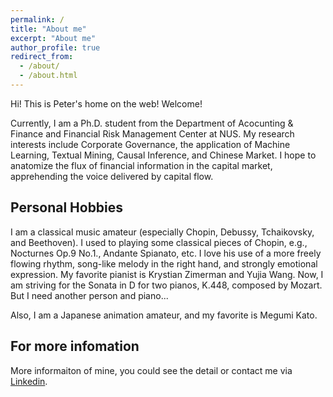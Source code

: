 ```yaml
---
permalink: /
title: "About me"
excerpt: "About me"
author_profile: true
redirect_from: 
  - /about/
  - /about.html
---
```


Hi! This is Peter's home on the web! Welcome!

Currently, I am a Ph.D. student from the Department of Acocunting & Finance and Financial Risk Management Center at NUS. My research interests include Corporate Governance, the application of Machine Learning, Textual Mining, Causal Inference, and Chinese Market. I hope to anatomize the flux of financial information in the capital market, apprehending the voice delivered by capital flow.

Personal Hobbies
------
I am a classical music amateur (especially Chopin, Debussy, Tchaikovsky, and Beethoven). I used to playing some classical pieces of Chopin, e.g., Nocturnes Op.9 No.1., Andante Spianato, etc. I love his use of a more freely flowing rhythm, song-like melody in the right hand, and strongly emotional expression. My favorite pianist is Krystian Zimerman and Yujia Wang. Now, I am striving for the Sonata in D for two pianos, K.448, composed by Mozart. But I need another person and piano...

Also, I am a Japanese animation amateur, and my favorite is Megumi Kato.

For more infomation
------
More informaiton of mine, you could see the detail or contact me via [Linkedin](https://www.linkedin.com/in/zhenghai-chi-5b855521a).
